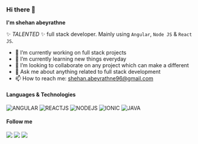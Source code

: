 ### Hi there 👋

**I'm shehan abeyrathne**

✨ _TALENTED_ ✨ full stack developer. Mainly using `Angular`, `Node JS` & `React JS`.

- 🔭 I’m currently working on full stack projects
- 🌱 I’m currently learning new things everyday
- 👯 I’m looking to collaborate on any project which can make a different
- 💬 Ask me about anything related to full stack development
- 📫 How to reach me: shehan.abeyrathne96@gmail.com

#### Languages & Technologies

![ANGULAR](https://img.shields.io/badge/-ANGULAR-dd1b16?style=flat&logo=angular&logoColor=ffffff)
![REACTJS](https://img.shields.io/badge/-REACTJS-61dbfb?style=flat&logo=React&logoColor=ffffff)
![NODEJS](https://img.shields.io/badge/-NODEJS-81bd01?style=flat&logo=node.js&logoColor=ffffff)
![IONIC](https://img.shields.io/badge/-IONIC4-498aff?style=flat&logo=ionic&logoColor=ffffff)
![JAVA](https://img.shields.io/badge/-JAVA-333333?style=flat&logo=java&logoColor=ffffff)

#### Follow me 

[<img src="https://img.shields.io/badge/-LINKEDIN-0e76a8?style=for-the-badge&logo=linkedin&logoColor=ffffff"/>](https://www.linkedin.com/in/shehan-abeyrathne-58b262152/)
[<img src="https://img.shields.io/badge/-TWITTER-00acee?style=for-the-badge&logo=twitter&logoColor=ffffff"/>](https://twitter.com/shehan_96)
[<img src="https://img.shields.io/badge/-MEDIUM-333333?style=for-the-badge&logo=medium&logoColor=ffffff"/>](https://medium.com/@shehan_abeyrathne)
